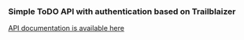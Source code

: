 ### Simple ToDO API with authentication based on Trailblaizer

[API documentation is available here](http://trails-todo.herokuapp.com/api/documentation/v1)

